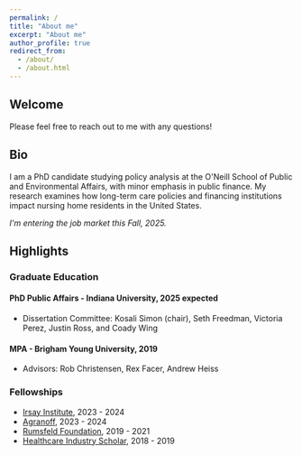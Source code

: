 ```yaml
---
permalink: /
title: "About me"
excerpt: "About me"
author_profile: true
redirect_from: 
  - /about/
  - /about.html
---
```


## Welcome
Please feel free to reach out to me with any questions!

## Bio
I am a PhD candidate studying policy analysis at the O'Neill School of Public and Environmental Affairs, with minor emphasis in public finance. 
My research examines how long-term care policies and financing institutions impact nursing home residents in the United States. 

*I'm entering the job market this Fall, 2025.* 

## Highlights 

### Graduate Education
#### PhD Public Affairs - Indiana University, 2025 expected  
* Dissertation Committee: Kosali Simon (chair), Seth Freedman, Victoria Perez, Justin Ross, and Coady Wing  

#### MPA - Brigham Young University, 2019  
* Advisors: Rob Christensen, Rex Facer, Andrew Heiss

### Fellowships
* [Irsay Institute](https://irsay.iu.edu/index.html), 2023 - 2024
* [Agranoff](https://oneill.indiana.edu/faculty-research/directory/profiles/faculty/full-time/agranoff-robert.html), 2023 - 2024
* [Rumsfeld Foundation](https://www.rumsfeldfoundation.org/public_service/graduate_fellowships), 2019 - 2021
* [Healthcare Industry Scholar](https://marriott.byu.edu/hlc/), 2018 - 2019

